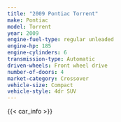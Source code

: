 ```yaml
---
title: "2009 Pontiac Torrent"
make: Pontiac
model: Torrent
year: 2009
engine-fuel-type: regular unleaded
engine-hp: 185
engine-cylinders: 6
transmission-type: Automatic
driven-wheels: Front wheel drive
number-of-doors: 4
market-category: Crossover
vehicle-size: Compact
vehicle-style: 4dr SUV
---
```


{{< car_info >}}
